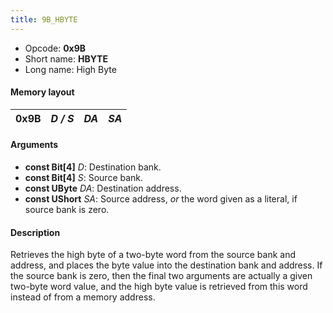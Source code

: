 ```yaml
---
title: 9B_HBYTE
---
```


-   Opcode: **0x9B**
-   Short name: **HBYTE**
-   Long name: High Byte

#### Memory layout

| 0x9B | *D / S* | *DA* | *SA* |
|------|---------|------|------|

#### Arguments

-   **const Bit\[4\]** *D*: Destination bank.
-   **const Bit\[4\]** *S*: Source bank.
-   **const UByte** *DA*: Destination address.
-   **const UShort** *SA*: Source address, *or* the word given as a literal, if source bank is zero.

#### Description

Retrieves the high byte of a two-byte word from the source bank and address, and places the byte value into the destination bank and address. If the source bank is zero, then the final two arguments are actually a given two-byte word value, and the high byte value is retrieved from this word instead of from a memory address.
